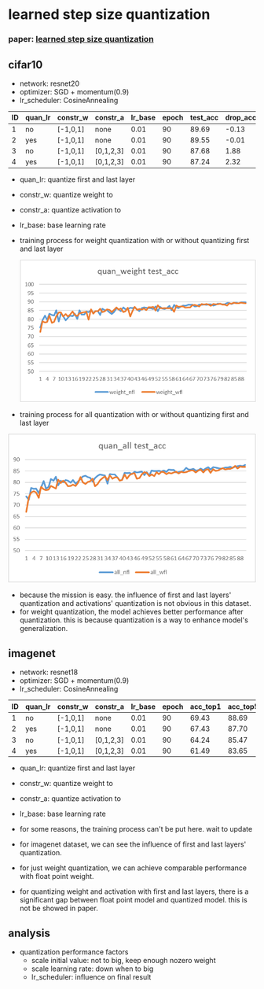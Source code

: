 # learned step size quantization

### paper:  [learned step size quantization](arxiv/1902.08153v1)

## cifar10 

* network: resnet20
* optimizer: SGD + momentum(0.9)
* lr_scheduler: CosineAnnealing

| ID   | quan_lr | constr_w | constr_a  | lr_base | epoch | test_acc | drop_acc |
| ---- | ------- | -------- | --------- | ------- | ----- | -------- | -------- |
| 1    | no      | [-1,0,1] | none      | 0.01    | 90    | 89.69    | -0.13    |
| 2    | yes     | [-1,0,1] | none      | 0.01    | 90    | 89.55    | -0.01    |
| 3    | no      | [-1,0,1] | [0,1,2,3] | 0.01    | 90    | 87.68    | 1.88     |
| 4    | yes     | [-1,0,1] | [0,1,2,3] | 0.01    | 90    | 87.24    | 2.32     |

- quan_lr:  quantize first and last layer
- constr_w: quantize weight to
- constr_a: quantize activation to
- lr_base: base learning rate

- training process for weight quantization with or without quantizing first and last layer

  ![resnet20_quan_weight_test_acc](.\image\resnet20_quan_weight_test_acc.png)

- training process for all quantization with or without quantizing first and last layer

![resnet20_quan_all_test_acc](.\image\resnet20_quan_all_test_acc.png)

-  because the mission is easy. the influence of first and last layers' quantization and activations' quantization is not obvious in this dataset.
- for weight quantization, the model achieves better performance after quantization. this is because quantization is a way to enhance model's generalization.

##  imagenet

- network: resnet18
- optimizer: SGD + momentum(0.9)
- lr_scheduler: CosineAnnealing

| ID   | quan_lr | constr_w | constr_a  | lr_base | epoch | acc_top1 | acc_top5 | drop_top1 | drop_top5 |
| ---- | ------- | -------- | --------- | ------- | ----- | -------- | -------- | --------- | --------- |
| 1    | no      | [-1,0,1] | none      | 0.01    | 90    | 69.43    | 88.69    | 0.26      | 0.38      |
| 2    | yes     | [-1,0,1] | none      | 0.01    | 90    | 67.43    | 87.70    | 2.27      | 1.37      |
| 3    | no      | [-1,0,1] | [0,1,2,3] | 0.01    | 90    | 64.24    | 85.47    | 5.46      | 3.53      |
| 4    | yes     | [-1,0,1] | [0,1,2,3] | 0.01    | 90    | 61.49    | 83.65    | 8.21      | 5.35      |

- quan_lr:  quantize first and last layer
- constr_w: quantize weight to
- constr_a: quantize activation to
- lr_base: base learning rate

- for some reasons, the training process can't be put here. wait to update
- for imagenet dataset, we can see the influence of first and last layers' quantization.
- for just weight quantization, we can achieve comparable performance with float point weight.
- for quantizing weight and activation with first and last layers, there is a significant gap between float point model and quantized model. this is not be showed in paper.

## analysis

- quantization performance factors
  - scale initial value: not to big, keep enough nozero weight
  - scale learning rate: down when to big
  - lr_scheduler: influence on final result 

 














